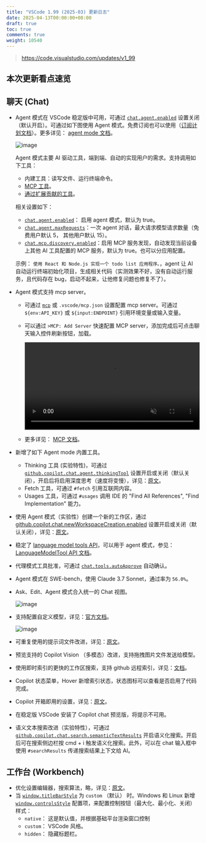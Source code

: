 ```yaml
---
title: "VSCode 1.99 (2025-03) 更新日志"
date: 2025-04-13T00:00:00+08:00
draft: true
toc: true
comments: true
weight: 10540
---
```


> https://code.visualstudio.com/updates/v1_99

## 本次更新看点速览

## 聊天 (Chat)

* Agent 模式在 VSCode 稳定版中可用，可通过 [`chat.agent.enabled`](vscode://settings/chat.agent.enabled) 设置关闭（默认开启）。可通过如下图使用 Agent 模式。免费订阅也可以使用（[订阅计划文档](https://docs.github.com/en/copilot/about-github-copilot/subscription-plans-for-github-copilot)）。更多详见： [agent mode 文档](https://code.visualstudio.com/docs/copilot/chat/chat-agent-mode)。

    ![image](/image/vscode/copilot-edits-agent-mode.png)

    Agent 模式主要 AI 驱动工具，端到端、自动的实现用户的需求。支持调用如下工具：

    * 内建工具：读写文件、运行终端命令。
    * [MCP 工具](https://code.visualstudio.com/docs/copilot/chat/mcp-servers)。
    * [通过扩展贡献的工具](https://code.visualstudio.com/api/extension-guides/tools)。

    相关设置如下：

    * [`chat.agent.enabled`](vscode://settings/chat.agent.enabled)： 启用 agent 模式，默认为 true。
    * [`chat.agent.maxRequests`](vscode://settings/chat.agent.maxRequests)：一次 agent 对话，最大请求模型请求数量（免费用户默认 5， 其他用户默认 15）。
    * [`chat.mcp.discovery.enabled`](vscode://settings/chat.mcp.discovery.enabled)：启用 MCP 服务发现，自动发现当前设备上其他 AI 工具配置的 MCP 服务，默认为 true。也可以分应用配置。

    示例： `使用 React 和 Node.js 实现一个 todo list 应用程序。`，agent 让 AI 自动运行终端初始化项目，生成相关代码（实测效果不好，没有自动运行服务，且代码存在 bug，启动不起来，让他修复问题也修复不了）。

* Agent 模式支持 mcp server。
    * 可通过 [`mcp`](vscode://settings/mcp) 或 `.vscode/mcp.json` 设置配置 mcp server。可通过 `${env:API_KEY}` 或 `${input:ENDPOINT}` 引用环境变量或输入变量。
    * 可以通过 `>MCP: Add Server` 快速配置 MCP server，添加完成后可点击聊天输入控件刷新按钮，加载。

        <video autoplay="" loop="" muted="" playsinline="" controls="" width="100%">
        <source src="/image/vscode/Video-that-shows-using-a-Github-MCP-tool-in-chat.mp4" type="video/mp4">
        </video>

    * 更多详见： [MCP 文档](https://code.visualstudio.com/docs/copilot/chat/mcp-servers)。

* 新增了如下 Agent mode 内置工具。
    * Thinking 工具 (实验特性)，可通过 [`github.copilot.chat.agent.thinkingTool`](vscode://settings/github.copilot.chat.agent.thinkingTool) 设置开启或关闭（默认关闭），开启后将启用深度思考（速度将变慢），详见：[原文](https://code.visualstudio.com/updates/v1_99#_thinking-tool-experimental)。
    * Fetch 工具，可通过 `#fetch` 引用互联网内容。
    * Usages 工具，可通过 `#usages` 调用 IDE 的  "Find All References", "Find Implementation" 能力。

* 使用 Agent 模式（实验性）创建一个新的工作区，通过 [github.copilot.chat.newWorkspaceCreation.enabled](vscode://settings/github.copilot.chat.newWorkspaceCreation.enabled) 设置开启或关闭（默认关闭），详见：[原文](https://code.visualstudio.com/updates/v1_99#_create-a-new-workspace-with-agent-mode-experimental)。
* 稳定了 [language model tools API](https://code.visualstudio.com/api/extension-guides/tools#create-a-language-model-tool)，可以用于 agent 模式，参见： [LanguageModelTool API 文档](https://code.visualstudio.com/api/extension-guides/tools#create-a-language-model-tool)。
* 代理模式工具批准，可通过 [`chat.tools.autoApprove`](vscode://settings/chat.tools.autoApprove) 自动确认。
* Agent 模式在 SWE-bench，使用 Claude 3.7 Sonnet，通过率为 `56.0%`。
* Ask、Edit、Agent 模式合入统一的 Chat 视图。

    ![image](/image/vscode/chat-modes.png)

* 支持配置自定义模型，详见：[官方文档](https://code.visualstudio.com/docs/copilot/language-models)。

    ![image](/image/vscode/byok.png)

* 可重复使用的提示词文件改进，详见：[原文](https://code.visualstudio.com/updates/v1_99#_reusable-prompt-files)。
* 预览支持的 Copilot Vision （多模态）改进，支持拖拽图片文件发送给模型。
* 使用即时索引的更快的工作区搜索，支持 github 远程索引，详见：[文档](https://code.visualstudio.com/updates/v1_99#_configure-the-editor)。
* Copilot 状态菜单，Hover 新增索引状态，状态图标可以查看是否启用了代码完成。
* Copilot 开箱即用的设置，详见：[原文](https://code.visualstudio.com/updates/v1_99#_out-of-the-box-copilot-setup-experimental)。
* 在稳定版 VSCode 安装了 Copilot chat 预览版，将提示不可用。
* 语义文本搜索改进（实验特性），可通过 [`github.copilot.chat.search.semanticTextResults`](vscode://settings/github.copilot.chat.search.semanticTextResults) 开启语义化搜索。开启后可在搜索侧边栏按 cmd + i 触发语义化搜索。此外，可以在 chat 输入框中使用 `#searchResults` 传递搜索结果上下文给 AI。

## 工作台 (Workbench)

* 优化设置编辑器，搜索算法，略，详见：[原文](https://code.visualstudio.com/updates/v1_99#_settings-editor-search-updates)。
* 当 [`window.titleBarStyle`](vscode://settings/window.titleBarStyle) 为 `custom` （默认） 时。Windows 和 Linux 新增 [`window.controlsStyle`](vscode://settings/window.controlsStyle) 配置项，来配置控制按钮（最大化、最小化、关闭）样式：
    * `native`： 这是默认值，并根据基础平台渲染窗口控制
    * `custom`： VSCode 风格。
    * `hidden`： 隐藏标题栏。
